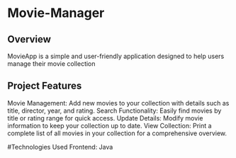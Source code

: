 # Movie-Manager

## Overview
MovieApp is a simple and user-friendly application designed to help users manage their movie collection

## Project Features
Movie Management: Add new movies to your collection with details such as title, director, year, and rating.
Search Functionality: Easily find movies by title or rating range for quick access.
Update Details: Modify movie information to keep your collection up to date.
View Collection: Print a complete list of all movies in your collection for a comprehensive overview.

#Technologies Used
Frontend: Java
